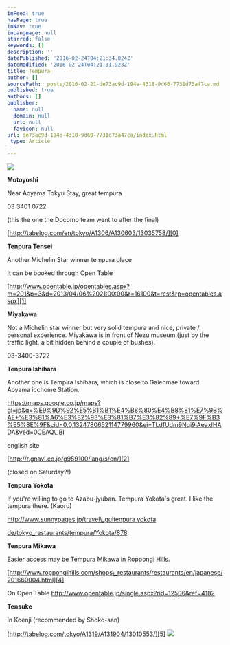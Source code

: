 ```yaml
---
inFeed: true
hasPage: true
inNav: true
inLanguage: null
starred: false
keywords: []
description: ''
datePublished: '2016-02-24T04:21:34.024Z'
dateModified: '2016-02-24T04:21:31.923Z'
title: Tempura
author: []
sourcePath: _posts/2016-02-21-de73ac9d-194e-4318-9d60-7731d73a47ca.md
published: true
authors: []
publisher:
  name: null
  domain: null
  url: null
  favicon: null
url: de73ac9d-194e-4318-9d60-7731d73a47ca/index.html
_type: Article

---
```

![](https://the-grid-user-content.s3-us-west-2.amazonaws.com/b65932b9-fd5e-4fa2-a784-5e3a8e39e52e.jpg)

**Motoyoshi**

Near Aoyama Tokyu Stay, great tempura

03 3401 0722

(this the one the Docomo team went to after the final)

[http://tabelog.com/en/tokyo/A1306/A130603/13035758/][0]

**Tenpura Tensei**

Another Michelin Star winner tempura place

It can be booked through Open Table

[http://www.opentable.jp/opentables.aspx?m=201&p=3&d=2013/04/06%2021:00:00&r=16100&t=rest&rp=opentables.aspx][1]

**Miyakawa**

Not a Michelin star winner but very solid tempura  and nice, private / personal experience. Miyakawa is in front of Nezu museum (just by the traffic light, a bit hidden behind a couple of bushes).

03-3400-3722

**Tenpura Ishihara**

Another one is Tempira Ishihara, which is close to Gaienmae toward Aoyama icchome Station.

https://maps.google.co.jp/maps?gl=jp&q=%E9%9D%92%E5%B1%B1%E4%B8%80%E4%B8%81%E7%9B%AE+%E3%81%A6%E3%82%93%E3%81%B7%E3%82%89+%E7%9F%B3%E5%8E%9F&cid=0,0,1324780652114779960&ei=TLdfUdm9Nqi9iAeaxIHADA&ved=0CEAQ\_BI

english site

[http://r.gnavi.co.jp/g959100/lang/s/en/][2]

(closed on Saturday?!)

**Tenpura Yokota**

If you're willing to go to Azabu-jyuban. Tempura Yokota's great. I like the tempura there. (Kaoru)

[http://www.sunnypages.jp/travel\_guitenpura yokota][3]

[de/tokyo\_restaurants/tempura/Yokota/878][3]

**Tenpura Mikawa**

Easier access may be Tempura Mikawa in Roppongi Hills.

[http://www.roppongihills.com/shops\_restaurants/restaurants/en/japanese/201660004.html][4]

On Open Table http://www.opentable.jp/single.aspx?rid=12506&ref=4182

**Tensuke**

In Koenji (recommended by Shoko-san)

[http://tabelog.com/tokyo/A1319/A131904/13010553/][5]
![](https://the-grid-user-content.s3-us-west-2.amazonaws.com/d318dd2e-dc6e-4007-8ea5-424ec4172729.jpg)

[0]: http://tabelog.com/en/tokyo/A1306/A130603/13035758/
[1]: http://www.opentable.jp/opentables.aspx?m=201&p=3&d=2013/04/06%2021:00:00&r=16100&t=rest&rp=opentables.aspx
[2]: http://r.gnavi.co.jp/g959100/lang/s/en/
[3]: http://www.sunnypages.jp/travel_guide/tokyo_restaurants/tempura/Yokota/878
[4]: http://www.roppongihills.com/shops_restaurants/restaurants/en/japanese/201660004.html
[5]: http://tabelog.com/tokyo/A1319/A131904/13010553/